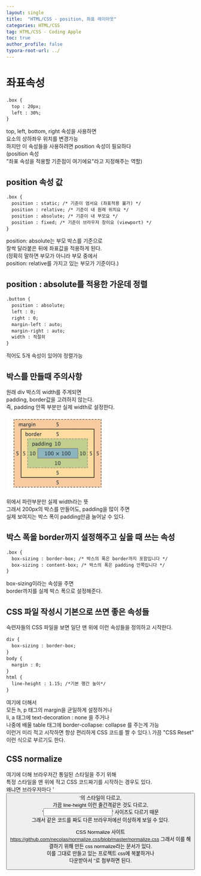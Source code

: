 ```yaml
---
layout: single
title:  "HTML/CSS - position, 좌표 레이아웃"
categories: HTML/CSS
tag: HTML/CSS - Coding Apple
toc: true
author_profile: false
typora-root-url: ../
---
```


# 좌표속성
```html
.box {
  top : 20px;
  left : 30%;
}
```
top, left, bottom, right 속성을 사용하면\
요소의 상하좌우 위치를 변경가능\
하지만 이 속성들을 사용하려면 position 속성이 필요하다\
(position 속성\
"좌표 속성을 적용할 기준점이 여기에요"라고 지정해주는 역할)

## position 속성 값
```html
.box {
  position : static; /* 기준이 엄서요 (좌표적용 불가) */
  position : relative; /* 기준이 내 원래 위치요 */
  position : absolute; /* 기준이 내 부모요 */
  position : fixed; /* 기준이 브라우저 창이요 (viewport) */
}
```
position: absolute는 부모 박스를 기준으로\
찰싹 달라붙은 뒤에 좌표값을 적용하게 된다.\
(정확히 말하면 부모가 아니라 부모 중에서\
position: relative를 가지고 있는 부모가 기준이다.)

## position : absolute를 적용한 가운데 정렬
```html
.button {
  position : absolute; 
  left : 0;
  right : 0; 
  margin-left : auto;
  margin-right : auto;
  width : 적절히
}
```
적어도 5개 속성이 있어야 정렬가능


## 박스를 만들때 주의사항
원래 div 박스의 width를 주게되면\
padding, border값을 고려하지 않는다.\
즉, padding 안쪽 부분만 실제 width로 설정한다.

![boxwidth](/images/2023-11-13-html,css-5/boxwidth.png)

위에서 파란부분만 실제 width라는 뜻\
그래서 200px의 박스를 만들어도, padding을 많이 주면\
실제 보여지는 박스 폭이 padding만큼 늘어날 수 있다.

## 박스 폭을 border까지 설정해주고 싶을 때 쓰는 속성
```html
.box {
  box-sizing : border-box; /* 박스의 폭은 border까지 포함입니다 */
  box-sizing : content-box; /* 박스의 폭은 padding 안쪽입니다 */
}
```
box-sizing이라는 속성을 주면\
border까지를 실제 박스 폭으로 설정해준다.

## CSS 파일 작성시 기본으로 쓰면 좋은 속성들
숙련자들의 CSS 파일을 보면 일단 맨 위에 이런 속성들을 정의하고 시작한다.
```html
div {
  box-sizing : border-box;
}
body {
  margin : 0;
}
html {
  line-height : 1.15; /*기본 행간 높이*/
}
```
여기에 더해서\
모든 h, p 태그의 margin을 균일하게 설정하거나\
li, a 태그에 text-decoration : none 을 주거나\
나중에 배울 table 태그에 border-collapse: collapse 를 주는게 가능\
이런거 미리 적고 시작하면 항상 편리하게 CSS 코드를 짤 수 있다.\ 
가끔 "CSS Reset" 이런 식으로 부르기도 한다.

## CSS normalize
여기에 더해 브라우저간 통일된 스타일을 주기 위해\
특정 스타일을 맨 위에 적고 CSS 코드짜기를 시작하는 경우도 있다.\
왜냐면 브라우저마다 '<button>'의 스타일이 다르고,\
가끔 line-height 이런 줄간격같은 것도 다르고,\
'<input>' 사이즈도 다르기 때문\
그래서 같은 코드를 짜도 다른 브라우저에선 이상하게 보일 수 있다.

CSS Normalize 사이트
<https://github.com/necolas/normalize.css/blob/master/normalize.css>
그래서 이를 해결하기 위해 만든 css normalize라는 문서가 있다.\
이를 그대로 만들고 있는 프로젝트 css에 복붙하거나\
다운받아서 '<link>'로 첨부하면 된다.